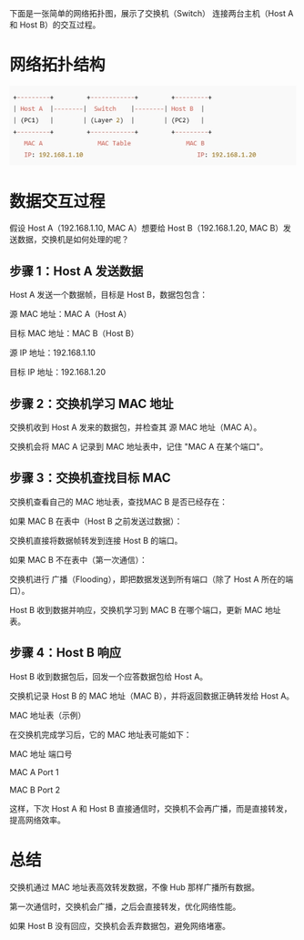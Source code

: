 下面是一张简单的网络拓扑图，展示了交换机（Switch） 连接两台主机（Host A 和 Host B）的交互过程。

# 网络拓扑结构

  ![网络拓扑图](https://github.com/yangdanfeng115/Cloud-Native-Architecture-/blob/main/images/mac.png)
 

# 数据交互过程
假设 Host A（192.168.1.10, MAC A）想要给 Host B（192.168.1.20, MAC B）发送数据，交换机是如何处理的呢？

## 步骤 1：Host A 发送数据
Host A 发送一个数据帧，目标是 Host B，数据包包含：

源 MAC 地址：MAC A（Host A）

目标 MAC 地址：MAC B（Host B）

源 IP 地址：192.168.1.10

目标 IP 地址：192.168.1.20


## 步骤 2：交换机学习 MAC 地址

交换机收到 Host A 发来的数据包，并检查其 源 MAC 地址（MAC A）。

交换机会将 MAC A 记录到 MAC 地址表中，记住 "MAC A 在某个端口"。


## 步骤 3：交换机查找目标 MAC

交换机查看自己的 MAC 地址表，查找MAC B 是否已经存在：

如果 MAC B 在表中（Host B 之前发送过数据）：

交换机直接将数据帧转发到连接 Host B 的端口。

如果 MAC B 不在表中（第一次通信）：

交换机进行 广播（Flooding），即把数据发送到所有端口（除了 Host A 所在的端口）。

Host B 收到数据并响应，交换机学习到 MAC B 在哪个端口，更新 MAC 地址表。

## 步骤 4：Host B 响应

Host B 收到数据包后，回发一个应答数据包给 Host A。

交换机记录 Host B 的 MAC 地址（MAC B），并将返回数据正确转发给 Host A。

MAC 地址表（示例）

在交换机完成学习后，它的 MAC 地址表可能如下：


MAC 地址	端口号

MAC A	Port 1

MAC B	Port 2

这样，下次 Host A 和 Host B 直接通信时，交换机不会再广播，而是直接转发，提高网络效率。

# 总结

交换机通过 MAC 地址表高效转发数据，不像 Hub 那样广播所有数据。

第一次通信时，交换机会广播，之后会直接转发，优化网络性能。

如果 Host B 没有回应，交换机会丢弃数据包，避免网络堵塞。
